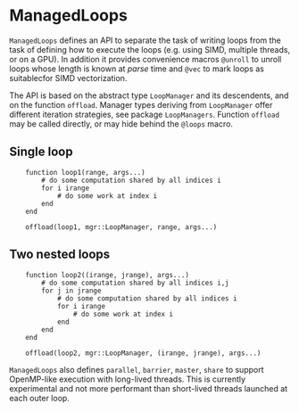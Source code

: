# ManagedLoops

`ManagedLoops` defines an API to separate the task of writing loops from the task of defining how to
execute the loops (e.g. using SIMD, multiple threads, or on a GPU). In addition it provides convenience macros
`@unroll` to unroll loops whose length is known at *parse* time and `@vec` to mark loops as suitablecfor SIMD vectorization.

The API is based on the abstract type `LoopManager` and its descendents, and on the function `offload`.
Manager types deriving from `LoopManager` offer different iteration strategies, see package `LoopManagers`.
Function `offload` may be called directly, or may hide behind the `@loops` macro.

## Single loop

```
    function loop1(range, args...)
        # do some computation shared by all indices i
        for i irange
            # do some work at index i
        end
    end

    offload(loop1, mgr::LoopManager, range, args...)
```

## Two nested loops
```
    function loop2((irange, jrange), args...)
        # do some computation shared by all indices i,j
        for j in jrange
            # do some computation shared by all indices i
            for i irange
                # do some work at index i
            end
        end
    end

    offload(loop2, mgr::LoopManager, (irange, jrange), args...)
```

`ManagedLoops` also defines `parallel`, `barrier`, `master`, `share` to support
OpenMP-like execution with long-lived threads. This is currently experimental and not more performant than short-lived threads launched at each outer loop.
